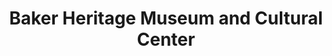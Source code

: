 ---
layout: repo
title: "Baker Heritage Museum and Cultural Center"
id: 24784
permalink: repos/24784/
---